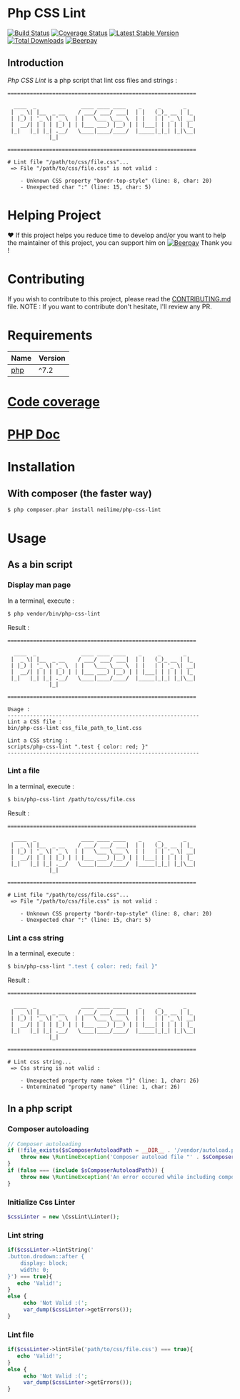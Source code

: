 # Php CSS Lint

[![Build Status](https://travis-ci.org/neilime/php-css-lint.png?branch=master)](https://travis-ci.org/neilime/php-css-lint)
[![Coverage Status](https://coveralls.io/repos/github/neilime/php-css-lint/badge.svg)](https://coveralls.io/github/neilime/php-css-lint)
[![Latest Stable Version](https://poser.pugx.org/neilime/php-css-lint/v/stable.png)](https://packagist.org/packages/neilime/php-css-lint)
[![Total Downloads](https://poser.pugx.org/neilime/php-css-lint/downloads.png)](https://packagist.org/packages/neilime/php-css-lint)
[![Beerpay](https://beerpay.io/neilime/php-css-lint/badge.svg)](https://beerpay.io/neilime/php-css-lint)

Introduction
------------

_Php CSS Lint_ is a php script that lint css files and strings :

```
===========================================================

  ____  _              ____ ____ ____    _     _       _
 |  _ \| |__  _ __    / ___/ ___/ ___|  | |   (_)_ __ | |_
 | |_) | '_ \| '_ \  | |   \___ \___ \  | |   | | '_ \| __|
 |  __/| | | | |_) | | |___ ___) |__) | | |___| | | | | |_
 |_|   |_| |_| .__/   \____|____/____/  |_____|_|_| |_|\__|
             |_|

===========================================================

# Lint file "/path/to/css/file.css"...
 => File "/path/to/css/file.css" is not valid :

    - Unknown CSS property "bordr-top-style" (line: 8, char: 20)
    - Unexpected char ":" (line: 15, char: 5)
```

# Helping Project

❤️ If this project helps you reduce time to develop and/or you want to help the maintainer of this project, you can support him on [![Beerpay](https://beerpay.io/neilime/zf2-assets-bundle/badge.svg)](https://beerpay.io/neilime/zf2-assets-bundle) Thank you !

# Contributing

If you wish to contribute to this project, please read the [CONTRIBUTING.md](CONTRIBUTING.md) file.
NOTE : If you want to contribute don't hesitate, I'll review any PR.

# Requirements

Name | Version
-----|--------
[php](https://secure.php.net/) | ^7.2


# [Code coverage](https://coveralls.io/github/neilime/php-css-lint)

# [PHP Doc](https://neilime.github.io/php-css-lint/phpdoc)

# Installation

## With composer (the faster way)

```bash
$ php composer.phar install neilime/php-css-lint
```

# Usage

## As a bin script

### Display man page

In a terminal, execute :

```bash
$ php vendor/bin/php-css-lint
```

Result :

```
===========================================================

  ____  _              ____ ____ ____    _     _       _
 |  _ \| |__  _ __    / ___/ ___/ ___|  | |   (_)_ __ | |_
 | |_) | '_ \| '_ \  | |   \___ \___ \  | |   | | '_ \| __|
 |  __/| | | | |_) | | |___ ___) |__) | | |___| | | | | |_
 |_|   |_| |_| .__/   \____|____/____/  |_____|_|_| |_|\__|
             |_|

===========================================================

Usage :
------------------------------------------------------------
Lint a CSS file :
bin/php-css-lint css_file_path_to_lint.css

Lint a CSS string :
scripts/php-css-lint ".test { color: red; }"
------------------------------------------------------------
```

### Lint a file

In a terminal, execute :

```bash
$ bin/php-css-lint /path/to/css/file.css
```

Result :

```
===========================================================

  ____  _              ____ ____ ____    _     _       _
 |  _ \| |__  _ __    / ___/ ___/ ___|  | |   (_)_ __ | |_
 | |_) | '_ \| '_ \  | |   \___ \___ \  | |   | | '_ \| __|
 |  __/| | | | |_) | | |___ ___) |__) | | |___| | | | | |_
 |_|   |_| |_| .__/   \____|____/____/  |_____|_|_| |_|\__|
             |_|

===========================================================

# Lint file "/path/to/css/file.css"...
 => File "/path/to/css/file.css" is not valid :

    - Unknown CSS property "bordr-top-style" (line: 8, char: 20)
    - Unexpected char ":" (line: 15, char: 5)
```

### Lint a css string

In a terminal, execute :

```bash
$ bin/php-css-lint ".test { color: red; fail }"
```

Result :

```
===========================================================

  ____  _              ____ ____ ____    _     _       _
 |  _ \| |__  _ __    / ___/ ___/ ___|  | |   (_)_ __ | |_
 | |_) | '_ \| '_ \  | |   \___ \___ \  | |   | | '_ \| __|
 |  __/| | | | |_) | | |___ ___) |__) | | |___| | | | | |_
 |_|   |_| |_| .__/   \____|____/____/  |_____|_|_| |_|\__|
             |_|

===========================================================

# Lint css string...
 => Css string is not valid :

    - Unexpected property name token "}" (line: 1, char: 26)
    - Unterminated "property name" (line: 1, char: 26)
```

## In a php script

### Composer autoloading

```php
// Composer autoloading
if (!file_exists($sComposerAutoloadPath = __DIR__ . '/vendor/autoload.php')) {
    throw new \RuntimeException('Composer autoload file "' . $sComposerAutoloadPath . '" does not exist');
}
if (false === (include $sComposerAutoloadPath)) {
    throw new \RuntimeException('An error occured while including composer autoload file "' . $sComposerAutoloadPath . '"');
}
```

### Initialize Css Linter

```php
$cssLinter = new \CssLint\Linter();
```

### Lint string

```php
if($cssLinter->lintString('
.button.drodown::after {
    display: block;
    width: 0;
}') === true){
   echo 'Valid!';
}
else {
     echo 'Not Valid :(';
     var_dump($cssLinter->getErrors());
}
```

### Lint file

```php
if($cssLinter->lintFile('path/to/css/file.css') === true){
   echo 'Valid!';
}
else {
     echo 'Not Valid :(';
     var_dump($cssLinter->getErrors());
}
```

